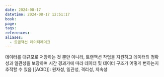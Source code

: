 ```yaml
---
date: 2024-08-17
datetime: 2024-08-17 12:51:17
book: 
page: 
tags: 
references: 
aliases:
  - 트랜잭션 데이터레이크
---
```

데이터를 대규모로 저장하는 것 뿐만 아니라, 트랜잭션 작업을 지원하고
데이터의 정확성과 일관성을 보장하며
시간 경과가에 따라 데이터 및 데이터 구조가 어떻게 변하는지 추적할 수 있음
[[ACID]]: 원자성, 일관성, 격리성, 지속성

